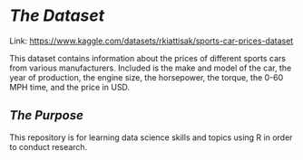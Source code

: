 
# _The Dataset_


Link: https://www.kaggle.com/datasets/rkiattisak/sports-car-prices-dataset

This dataset contains information about the prices of different sports cars from various manufacturers. Included is the make and model of the car, the year of production, the engine size, the horsepower, the torque, the 0-60 MPH time, and the price in USD.


## _The Purpose_


This repository is for learning data science skills and topics using R in order to conduct research.